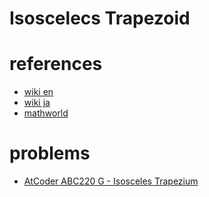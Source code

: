 # Isoscelecs Trapezoid 


# references
- [wiki en](https://en.wikipedia.org/wiki/Isosceles_trapezoid)
- [wiki ja](https://ja.wikipedia.org/wiki/%E7%AD%89%E8%84%9A%E5%8F%B0%E5%BD%A2)
- [mathworld](https://mathworld.wolfram.com/IsoscelesTrapezoid.html)



# problems 
- [AtCoder ABC220 G - Isosceles Trapezium](https://atcoder.jp/contests/abc220/tasks/abc220_g)